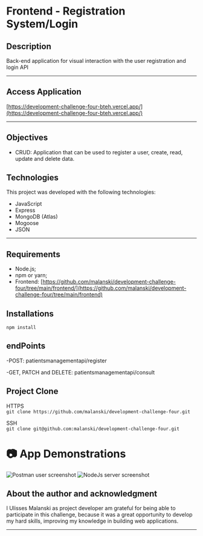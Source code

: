 # **Frontend - Registration System/Login** 

## **Description**
Back-end application for visual interaction with the user registration and login API

<hr>

## **Access Application**
[https://development-challenge-four-bteh.vercel.app/](https://development-challenge-four-bteh.vercel.app/)

<hr>

## **Objectives**
- CRUD: Application that can be used to register a user, create, read, update and delete data. 

## **Technologies**

This project was developed with the following technologies: 
- JavaScript 
- Express
- MongoDB (Atlas)
- Mogoose
- JSON

<hr>

## **Requirements**
- Node.js;
- npm or yarn;
- Frontend: [https://github.com/malanski/development-challenge-four/tree/main/frontend/](https://github.com/malanski/development-challenge-four/tree/main/frontend)

## **Installations**
`npm install`

## **endPoints**

-POST: patientsmanagementapi/register

-GET, PATCH and DELETE: patientsmanagementapi/consult 
## **Project Clone**
HTTPS  
`git clone https://github.com/malanski/development-challenge-four.git`
  
SSH  
`git clone git@github.com:malanski/development-challenge-four.git`
# 📷 App Demonstrations

<img src="src/assets/images/patient-json.png" title="Postman user screenshot"/>
<img src="src/assets/images/backend-server.png" title="NodeJs server screenshot"/>



## **About the author and acknowledgment**
I Ulisses Malanski as project developer am grateful for being able to participate in this challenge, because it was a great opportunity to develop my hard skills, improving my knowledge in building web applications.

<hr>
